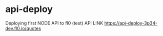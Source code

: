 # api-deploy
Deploying first NODE API to fl0 (test)
API LINK
https://api-deploy-3p34-dev.fl0.io/quotes
